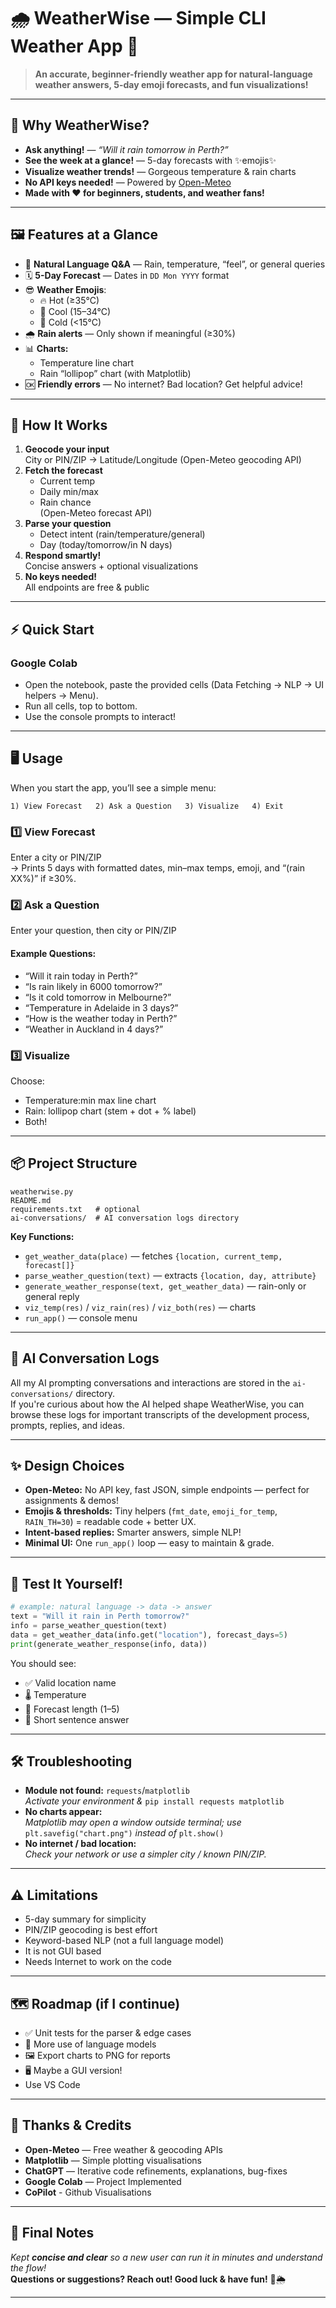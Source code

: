 # 🌧️ WeatherWise — Simple CLI Weather App 🚀

> **An accurate, beginner-friendly weather app for natural-language weather answers, 5-day emoji forecasts, and fun visualizations!**

---

## 🌟 Why WeatherWise?
- **Ask anything!** — _“Will it rain tomorrow in Perth?”_  
- **See the week at a glance!** — 5-day forecasts with ✨emojis✨  
- **Visualize weather trends!** — Gorgeous temperature & rain charts  
- **No API keys needed!** — Powered by [Open-Meteo](https://open-meteo.com/)  
- **Made with ❤️ for beginners, students, and weather fans!**

---

## 🖼️ Features at a Glance

- 💬 **Natural Language Q&A** — Rain, temperature, “feel”, or general queries
- 🗓️ **5-Day Forecast** — Dates in `DD Mon YYYY` format
- 😎 **Weather Emojis**:  
  - 🔥 Hot (≥35°C)  
  - 🙂 Cool (15–34°C)  
  - 🥶 Cold (<15°C)
- 🌧️ **Rain alerts** — Only shown if meaningful (≥30%)
- 📊 **Charts:**  
  - Temperature line chart  
  - Rain “lollipop” chart (with Matplotlib)
- 🆗 **Friendly errors** — No internet? Bad location? Get helpful advice!

---

## 🧠 How It Works

1. **Geocode your input**  
   City or PIN/ZIP → Latitude/Longitude (Open-Meteo geocoding API)
2. **Fetch the forecast**  
   - Current temp  
   - Daily min/max  
   - Rain chance  
   (Open-Meteo forecast API)
3. **Parse your question**  
   - Detect intent (rain/temperature/general)  
   - Day (today/tomorrow/in N days)
4. **Respond smartly!**  
   Concise answers + optional visualizations
5. **No keys needed!**  
   All endpoints are free & public

---

## ⚡ Quick Start

###  Google Colab

- Open the notebook, paste the provided cells (Data Fetching → NLP → UI helpers → Menu).
- Run all cells, top to bottom.
- Use the console prompts to interact!
---

## 🖥️ Usage

When you start the app, you’ll see a simple menu:

```
1) View Forecast   2) Ask a Question   3) Visualize   4) Exit
```

### 1️⃣ **View Forecast**  
Enter a city or PIN/ZIP  
→ Prints 5 days with formatted dates, min–max temps, emoji, and “(rain XX%)” if ≥30%.

### 2️⃣ **Ask a Question**  
Enter your question, then city or PIN/ZIP  
#### Example Questions:
- “Will it rain today in Perth?”
- “Is rain likely in 6000 tomorrow?”
- “Is it cold tomorrow in Melbourne?”
- “Temperature in Adelaide in 3 days?”
- “How is the weather today in Perth?”
- “Weather in Auckland in 4 days?”

### 3️⃣ **Visualize**
Choose:
- Temperature:min max line chart
- Rain: lollipop chart (stem + dot + % label)
- Both!

---

## 📦 Project Structure

```
weatherwise.py
README.md
requirements.txt   # optional
ai-conversations/  # AI conversation logs directory
```
**Key Functions:**  
- `get_weather_data(place)` — fetches `{location, current_temp, forecast[]}`
- `parse_weather_question(text)` — extracts `{location, day, attribute}`
- `generate_weather_response(text, get_weather_data)` — rain-only or general reply
- `viz_temp(res)` / `viz_rain(res)` / `viz_both(res)` — charts
- `run_app()` — console menu

---

## 🧾 AI Conversation Logs

All my AI prompting conversations and interactions are stored in the `ai-conversations/` directory.  
If you're curious about how the AI helped shape WeatherWise, you can browse these logs for important transcripts of the development process, prompts, replies, and ideas.

---

## ✨ Design Choices

- **Open-Meteo:** No API key, fast JSON, simple endpoints — perfect for assignments & demos!
- **Emojis & thresholds:** Tiny helpers (`fmt_date`, `emoji_for_temp`, `RAIN_TH=30`) = readable code + better UX.
- **Intent-based replies:** Smarter answers, simple NLP!
- **Minimal UI:** One `run_app()` loop — easy to maintain & grade.

---

## 🧪 Test It Yourself!

```python
# example: natural language -> data -> answer
text = "Will it rain in Perth tomorrow?"
info = parse_weather_question(text)
data = get_weather_data(info.get("location"), forecast_days=5)
print(generate_weather_response(info, data))
```
You should see:
- ✅ Valid location name  
- 🌡️ Temperature  
- 📆 Forecast length (1–5)  
- 💬 Short sentence answer

---

## 🛠️ Troubleshooting

- **Module not found:** `requests`/`matplotlib`  
  _Activate your environment &_ `pip install requests matplotlib`
- **No charts appear:**  
  _Matplotlib may open a window outside terminal; use_ `plt.savefig("chart.png")` _instead of_ `plt.show()`
- **No internet / bad location:**  
  _Check your network or use a simpler city / known PIN/ZIP._

---

## ⚠️ Limitations

- 5-day summary for simplicity
- PIN/ZIP geocoding is best effort 
- Keyword-based NLP (not a full language model)
- It is not GUI based
- Needs Internet to work on the code

---

## 🗺️ Roadmap (if I continue)

- ✅ Unit tests for the parser & edge cases
- 🧠 More use of language models
- 🖼️ Export charts to PNG for reports
- 🖥️ Maybe a GUI version!
- Use VS Code 

---

## 🙏 Thanks & Credits

- **Open-Meteo** — Free weather & geocoding APIs
- **Matplotlib** — Simple plotting visualisations
- **ChatGPT** — Iterative code refinements, explanations, bug-fixes
- **Google Colab** — Project Implemented
- **CoPilot** - Github Visualisations

---

## 👋 Final Notes

_Kept **concise and clear** so a new user can run it in minutes and understand the flow!_  
**Questions or suggestions? Reach out! Good luck & have fun!** 🎉🌦️

---
